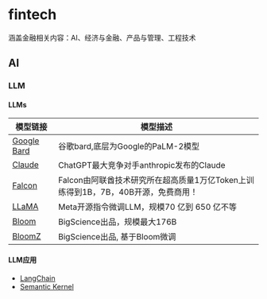 # fintech
涵盖金融相关内容：AI、经济与金融、产品与管理、工程技术
##  AI
###  LLM
####  LLMs
|模型链接     | 模型描述    |
| --- | --- |
|[Google Bard](https://bard.google.com)|谷歌bard,底层为Google的PaLM-2模型|
|[Claude](https://www.anthropic.com/product)|ChatGPT最大竞争对手anthropic发布的Claude|
|[Falcon](https://huggingface.co/tiiuae/falcon-40b)|Falcon由阿联酋技术研究所在超高质量1万亿Token上训练得到1B，7B，40B开源，免费商用！|
|[LLaMA](https://github.com/facebookresearch/llama)|Meta开源指令微调LLM，规模70 亿到 650 亿不等|
|[Bloom](https://huggingface.co/bigscience/bloom)|BigScience出品，规模最大176B|
|[BloomZ](https://huggingface.co/bigscience/bloomz)|BigScience出品, 基于Bloom微调|
####  LLM应用
- [LangChain](https://langchain.com/)
- [Semantic Kernel](https://aka.ms/semantic-kernel)
